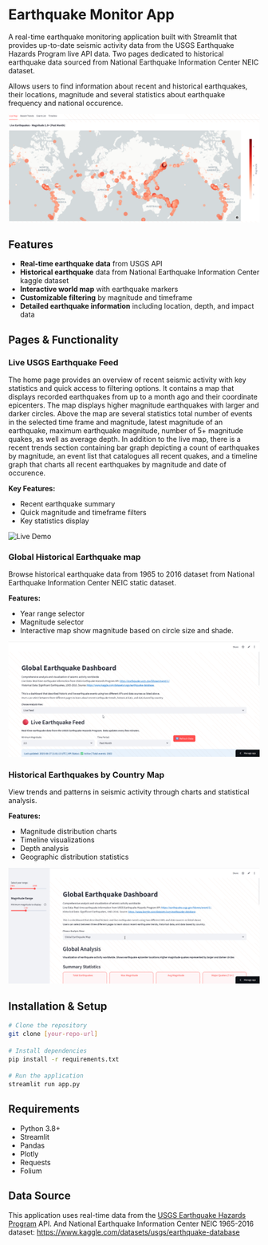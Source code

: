 # Earthquake Monitor App

A real-time earthquake monitoring application built with Streamlit that provides up-to-date seismic activity data from the USGS Earthquake Hazards Program live API data.
Two pages dedicated to historical earthquake data sourced from National Earthquake Information Center NEIC dataset. 

Allows users to find information about recent and historical earthquakes, their locations, magnitude and several statistics about earthquake frequency and national occurence. 

![Dash Image](assets/image.png)

## Features

- **Real-time earthquake data** from USGS API
- **Historical earthquake** data from National Earthquake Information Center kaggle dataset
- **Interactive world map** with earthquake markers
- **Customizable filtering** by magnitude and timeframe
- **Detailed earthquake information** including location, depth, and impact data

## Pages & Functionality

### Live USGS Earthquake Feed
The home page provides an overview of recent seismic activity with key statistics and quick access to filtering options. It contains a map that displays recorded earthquakes from up to a month ago and their coordinate epicenters.
The map displays higher magnitude earthquakes with larger and darker circles. Above the map are several statistics total number of events in the selected time frame and magnitude, latest magnitude of an earthquake,
maximum earthquake magnitude, number of 5+ magnitude quakes, as well as average depth. In addition to the live map, there is a recent trends section containing bar graph depicting a count of earthquakes by magnitude, an event list that catalogues all recent quakes, and a timeline graph that charts all recent earthquakes by magnitude and date of occurence.

**Key Features:**
- Recent earthquake summary
- Quick magnitude and timeframe filters
- Key statistics display

![Live Demo](assets/live_usgs_demo.gif)

### Global Historical Earthquake map
Browse historical earthquake data from 1965 to 2016 dataset from National Earthquake Information Center NEIC static dataset.

**Features:**
- Year range selector
- Magnitude selector
- Interactive map show magnitude based on circle size and shade. 

![App Demo](assets/global_earthquake_map_gif.gif)

### Historical Earthquakes by Country Map
View trends and patterns in seismic activity through charts and statistical analysis.

**Features:**
- Magnitude distribution charts
- Timeline visualizations
- Depth analysis
- Geographic distribution statistics

![App Demo](assets/earthquake_by_country_gif.gif)

## Installation & Setup

```bash
# Clone the repository
git clone [your-repo-url]

# Install dependencies
pip install -r requirements.txt

# Run the application
streamlit run app.py
```

## Requirements

- Python 3.8+
- Streamlit
- Pandas
- Plotly
- Requests
- Folium

## Data Source

This application uses real-time data from the [USGS Earthquake Hazards Program](https://earthquake.usgs.gov/earthquakes/feed/v1.0/geojson.php) API.
And National Earthquake Information Center NEIC 1965-2016 dataset: https://www.kaggle.com/datasets/usgs/earthquake-database
